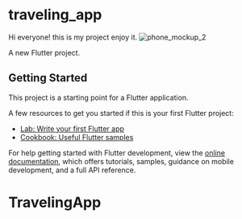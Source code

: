 # traveling_app
Hi everyone! this is my project enjoy it.
![phone_mockup_2](https://github.com/user-attachments/assets/89fcf5e7-24c6-4030-b95c-d97213a3b512)

A new Flutter project.

## Getting Started

This project is a starting point for a Flutter application.

A few resources to get you started if this is your first Flutter project:

- [Lab: Write your first Flutter app](https://docs.flutter.dev/get-started/codelab)
- [Cookbook: Useful Flutter samples](https://docs.flutter.dev/cookbook)

For help getting started with Flutter development, view the
[online documentation](https://docs.flutter.dev/), which offers tutorials,
samples, guidance on mobile development, and a full API reference.
# TravelingApp
